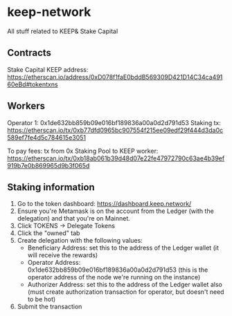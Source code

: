 # keep-network
All stuff related to KEEP&amp; Stake Capital

## Contracts

Stake Capital KEEP address: https://etherscan.io/address/0xD078f1faE0bddB569309D421D14C34ca49160eBd#tokentxns

## Workers

Operator 1: 0x1de632bb859b09e016bf189836a00a0d2d791d53
Staking tx: https://etherscan.io/tx/0xb77dfd0965bc907554f215ee09edf29f444d3da0c589ef7fe4d5c784615e3051

To pay fees: tx from 0x Staking Pool to KEEP worker: https://etherscan.io/tx/0xb18ab061b39d48d07e22fe47972790c63ae4b39ef919b7e0b869965d9b3f065d


## Staking information

1) Go to the token dashboard: https://dashboard.keep.network/
2) Ensure you're Metamask is on the account from the Ledger (with the delegation) and that you're on Mainnet.
3) Click TOKENS -> Delegate Tokens
4) Click the "owned" tab
5) Create delegation with the following values:
    - Beneficiary Address: set this to the address of the Ledger wallet (it will receive the rewards)
    - Operator Address: 0x1de632bb859b09e016bf189836a00a0d2d791d53 (this is the operator address of the node we're running on the instance)
    - Authorizer Address: set this to the address of the Ledger wallet also (must create authorization transaction for operator, but doesn't need to be hot)
6) Submit the transaction
